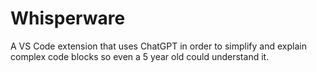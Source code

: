 # Whisperware

A VS Code extension that uses ChatGPT in order to simplify and explain complex code blocks so even a 5 year old could understand it.
